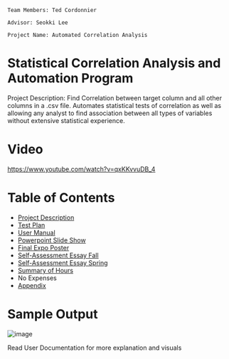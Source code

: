 `Team Members: Ted Cordonnier`

`Advisor: Seokki Lee`

`Project Name: Automated Correlation Analysis`

# Statistical Correlation Analysis and Automation Program
Project Description: Find Correlation between target column and all other columns in a .csv file. Automates statistical tests of correlation as well as allowing any analyst to find association between all types of variables without extensive statistical experience.

# Video
https://www.youtube.com/watch?v=qxKKvvuDB_4

# Table of Contents
* [Project Description](ProjectDescription.md)
* [Test Plan](SpringAssignments/TestPlan.md)
* [User Manual](UserDocs.md)
* [Powerpoint Slide Show](Spring_Presentation.pdf)
* [Final Expo Poster](ExpoPoster.pdf)
* [Self-Assessment Essay Fall](SpringAssignments/Self_Assessment_Fall.pdf)
* [Self-Assessment Essay Spring](SpringAssignments/Self_Assessment_Spring.pdf)
* [Summary of Hours](SpringAssignments/Hours_Completed.xlsx)
* No Expenses
* [Appendix](SpringAssignments/appendix.md)

# Sample Output

![image](https://github.com/tedcordonnier/SeniorDesign/assets/83316488/793e6e64-7050-40b9-816a-9210293900fd)

Read User Documentation for more explanation and visuals

